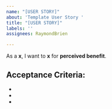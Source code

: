 ```yaml
---
name: "[USER STORY]"
about: 'Template User Story '
title: "[USER STORY]"
labels: ''
assignees: RaymondBrien

---
```


As a **x**, I want to **x** for **perceived benefit**.

## Acceptance Criteria:
-
-
-
